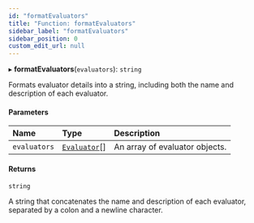 ```yaml
---
id: "formatEvaluators"
title: "Function: formatEvaluators"
sidebar_label: "formatEvaluators"
sidebar_position: 0
custom_edit_url: null
---
```


▸ **formatEvaluators**(`evaluators`): `string`

Formats evaluator details into a string, including both the name and description of each evaluator.

#### Parameters

| Name         | Type                                        | Description                    |
| :----------- | :------------------------------------------ | :----------------------------- |
| `evaluators` | [`Evaluator`](../interfaces/Evaluator.md)[] | An array of evaluator objects. |

#### Returns

`string`

A string that concatenates the name and description of each evaluator, separated by a colon and a newline character.

